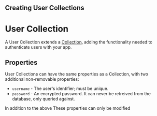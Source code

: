 <!--{
  title: 'Creating User Collections',
  tags: ['guide', 'collection', 'users']
}-->

## Creating User Collections

# User Collection

A User Collection extends a [Collection](/..data/creating-collections.md), adding the functionality needed to authenticate users with your app.

## Properties

User Collections can have the same properties as a Collection, with two additional non-removable properties:

- `username` - The user's identifier; must be unique.
- `password` - An encrypted password. It can never be retreived from the database, only queried against.

In addition to the above These properties can only be modified 